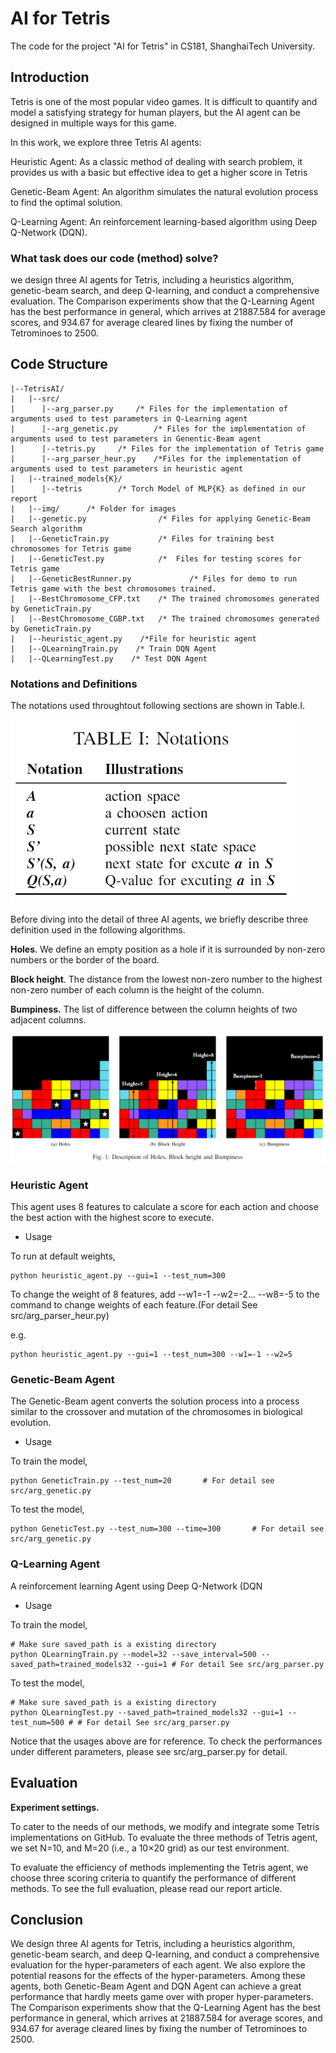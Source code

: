 # AI for Tetris

The code for the project "AI for Tetris" in CS181, ShanghaiTech University.

## Introduction

Tetris is one of the most popular video games. It is difficult to quantify and model a satisfying strategy for human players, but the AI agent can be designed in multiple ways for this game.

In this work, we explore three Tetris AI agents:

Heuristic Agent: As a classic method of dealing with search problem, it provides us with a basic but effective idea to get a higher score in Tetris

Genetic-Beam Agent: An algorithm simulates the natural evolution process to find the optimal solution.

Q-Learning Agent: An reinforcement learning-based algorithm using Deep Q-Network (DQN).

### **What task does our code (method) solve?**

we design three AI agents for Tetris, including a heuristics algorithm, genetic-beam search, and deep Q-learning, and conduct a comprehensive evaluation. The Comparison experiments show that the Q-Learning Agent has the best performance in general, which arrives at 21887.584 for average scores, and 934.67 for average cleared lines by fixing the number of Tetrominoes to 2500.



## Code Structure

```
|--TetrisAI/
|   |--src/
|      |--arg_parser.py		/* Files for the implementation of arguments used to test parameters in Q-Learning agent
|      |--arg_genetic.py		/* Files for the implementation of arguments used to test parameters in Genentic-Beam agent
|      |--tetris.py     /* Files for the implementation of Tetris game
|      |--arg_parser_heur.py    /*Files for the implementation of arguments used to test parameters in heuristic agent
|   |--trained_models{K}/
|      |--tetris		/* Torch Model of MLP{K} as defined in our report
|   |--img/      /* Folder for images
|   |--genetic.py                /* Files for applying Genetic-Beam Search algorithm
|   |--GeneticTrain.py           /* Files for training best chromosomes for Tetris game
|   |--GeneticTest.py            /*  Files for testing scores for Tetris game
|   |--GeneticBestRunner.py             /* Files for demo to run Tetris game with the best chromosomes trained.
|   |--BestChromosome_CFP.txt    /* The trained chromosomes generated by GeneticTrain.py
|   |--BestChromosome_CGBP.txt   /* The trained chromosomes generated by GeneticTrain.py
|   |--heuristic_agent.py    /*File for heuristic agent
|   |--QLearningTrain.py    /* Train DQN Agent 
|   |--QLearningTest.py    /* Test DQN Agent
```



### Notations and Definitions

The notations used throughtout following sections are shown in Table.Ⅰ.

![table1](https://github.com/caohch-1/AI-Project/blob/main/img/table1.png)

Before diving into the detail of three AI agents, we briefly describe three definition used in the following algorithms.

__Holes__. We define an empty position as a hole if it is surrounded by non-zero numbers or the border of the board.

__Block height__. The distance from the lowest non-zero number to the highest non-zero number of each column is the height of the column.

__Bumpiness.__ The list of difference between the column heights of two adjacent columns.

![picture1](https://github.com/caohch-1/AI-Project/blob/main/img/picture1.png)



### Heuristic Agent

This agent uses 8 features to calculate a score for each action and choose the best action with the highest score to execute.

- Usage

To run at default weights,
```
python heuristic_agent.py --gui=1 --test_num=300
```
To change the weight of 8 features, add --w1=-1 --w2=-2... --w8=-5 to the command to change weights of each feature.(For detail See src/arg_parser_heur.py)

e.g. 
```
python heuristic_agent.py --gui=1 --test_num=300 --w1=-1 --w2=5
```


### Genetic-Beam Agent

The Genetic-Beam agent converts the solution process into a process similar to the crossover and mutation of the chromosomes in biological evolution. 

- Usage

To train the model,
```
python GeneticTrain.py --test_num=20       # For detail see src/arg_genetic.py
```
To test the model,
```
python GeneticTest.py --test_num=300 --time=300       # For detail see src/arg_genetic.py
```



### Q-Learning Agent

A reinforcement learning Agent using Deep Q-Network (DQN

- Usage

To train the model,
```
# Make sure saved_path is a existing directory
python QLearningTrain.py --model=32 --save_interval=500 --saved_path=trained_models32 --gui=1 # For detail See src/arg_parser.py
```

To test the model,
```
# Make sure saved_path is a existing directory
python QLearningTest.py --saved_path=trained_models32 --gui=1 --test_num=500 # # For detail See src/arg_parser.py
```
Notice that the usages above are for reference. To check the performances under different parameters, please see src/arg_parser.py for detail.


## Evaluation

**Experiment settings.**

To cater to the needs of our methods, we modify and integrate some Tetris implementations on GitHub. To evaluate the three methods of Tetris agent, we set N=10, and M=20 (i.e., a 10×20 grid) as our test environment.



To evaluate the efficiency of methods implementing the Tetris agent, we choose three scoring criteria to quantify the performance of different methods. To see the full evaluation, please read our report article.

## Conclusion

We design three AI agents for Tetris, including a heuristics algorithm, genetic-beam search,
and deep Q-learning, and conduct a comprehensive evaluation for the hyper-parameters of each agent. We also explore the potential reasons for the effects of the hyper-parameters. Among these agents, both Genetic-Beam Agent and DQN Agent can achieve a great performance that hardly meets game over with proper hyper-parameters. The Comparison experiments show that the Q-Learning Agent has the best performance in general, which arrives at 21887.584 for average scores, and 934.67 for average cleared lines by fixing the number of Tetrominoes to 2500.

